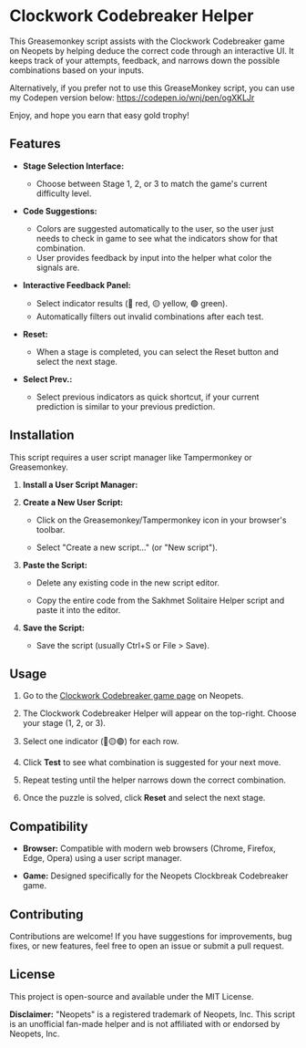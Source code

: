 # Clockwork Codebreaker Helper

This Greasemonkey script assists with the Clockwork Codebreaker game on Neopets by helping deduce the correct code through an interactive UI.
It keeps track of your attempts, feedback, and narrows down the possible combinations based on your inputs.

Alternatively, if you prefer not to use this GreaseMonkey script, you can use my Codepen version below:
https://codepen.io/wnj/pen/ogXKLJr

Enjoy, and hope you earn that easy gold trophy!

## Features

* **Stage Selection Interface:**
  * Choose between Stage 1, 2, or 3 to match the game's current difficulty level.

* **Code Suggestions:**
  * Colors are suggested automatically to the user, so the user just needs to check in game to see what the indicators show for that combination.
  * User provides feedback by input into the helper what color the signals are.

* **Interactive Feedback Panel:**
  * Select indicator results (🔴 red, 🟡 yellow, 🟢 green).
  * Automatically filters out invalid combinations after each test.

* **Reset:**
  * When a stage is completed, you can select the Reset button and select the next stage.

* **Select Prev.:**
  * Select previous indicators as quick shortcut, if your current prediction is similar to your previous prediction.

## Installation

This script requires a user script manager like Tampermonkey or Greasemonkey.

1.  **Install a User Script Manager:**

2.  **Create a New User Script:**

    * Click on the Greasemonkey/Tampermonkey icon in your browser's toolbar.

    * Select "Create a new script..." (or "New script").

3.  **Paste the Script:**

    * Delete any existing code in the new script editor.

    * Copy the entire code from the Sakhmet Solitaire Helper script and paste it into the editor.

4.  **Save the Script:**

    * Save the script (usually Ctrl+S or File > Save).


## Usage

1. Go to the [Clockwork Codebreaker game page](https://www.neopets.com/games/game.phtml?game_id=1173) on Neopets.

2. The Clockwork Codebreaker Helper will appear on the top-right. Choose your stage (1, 2, or 3).

3. Select one indicator (🔴🟡🟢) for each row.

4. Click **Test** to see what combination is suggested for your next move.

5. Repeat testing until the helper narrows down the correct combination.

6. Once the puzzle is solved, click **Reset** and select the next stage.

## Compatibility

* **Browser:** Compatible with modern web browsers (Chrome, Firefox, Edge, Opera) using a user script manager.

* **Game:** Designed specifically for the Neopets Clockbreak Codebreaker game.

## Contributing

Contributions are welcome! If you have suggestions for improvements, bug fixes, or new features, feel free to open an issue or submit a pull request.

## License

This project is open-source and available under the MIT License.

**Disclaimer:** "Neopets" is a registered trademark of Neopets, Inc. This script is an unofficial fan-made helper and is not affiliated with or endorsed by Neopets, Inc.
